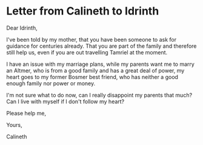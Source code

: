 # Letter from Calineth to Idrinth
Dear Idrinth,

I've been told by my mother, that you have been someone to ask for guidance for centuries already. That you are part of the family and therefore still help us, even if you are out travelling Tamriel at the moment.

I have an issue with my marriage plans, while my parents want me to marry an Altmer, who is from a good family and has a great deal of power, my heart goes to my former Bosmer best friend, who has neither a good enough family nor power or money.

I'm not sure what to do now, can I really disappoint my parents that much? Can I live with myself if I don't follow my heart?

Please help me,

Yours,

Calineth
